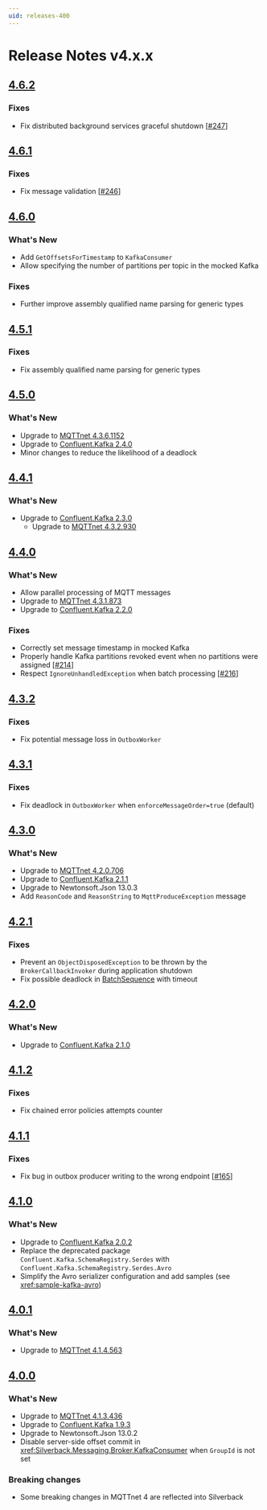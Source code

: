 ```yaml
---
uid: releases-400
---
```


# Release Notes v4.x.x

## [4.6.2](https://github.com/BEagle1984/silverback/releases/tag/v4.6.2)

### Fixes

* Fix distributed background services graceful shutdown [[#247](https://github.com/BEagle1984/silverback/issues/247)]

## [4.6.1](https://github.com/BEagle1984/silverback/releases/tag/v4.6.1)

### Fixes

* Fix message validation [[#246](https://github.com/BEagle1984/silverback/pull/246)]

## [4.6.0](https://github.com/BEagle1984/silverback/releases/tag/v4.6.0)

### What's New

* Add `GetOffsetsForTimestamp` to `KafkaConsumer`
* Allow specifying the number of partitions per topic in the mocked Kafka

### Fixes

* Further improve assembly qualified name parsing for generic types

## [4.5.1](https://github.com/BEagle1984/silverback/releases/tag/v4.5.1)

### Fixes

* Fix assembly qualified name parsing for generic types

## [4.5.0](https://github.com/BEagle1984/silverback/releases/tag/v4.5.0)

### What's New

* Upgrade to [MQTTnet 4.3.6.1152](https://github.com/chkr1011/MQTTnet/releases/tag/v4.3.6.1152)
* Upgrade to [Confluent.Kafka 2.4.0](https://github.com/confluentinc/confluent-kafka-dotnet/releases/tag/v2.3.0)
* Minor changes to reduce the likelihood of a deadlock

## [4.4.1](https://github.com/BEagle1984/silverback/releases/tag/v4.4.1)

### What's New

* Upgrade to [Confluent.Kafka 2.3.0](https://github.com/confluentinc/confluent-kafka-dotnet/releases/tag/v2.3.0)
  * Upgrade to [MQTTnet 4.3.2.930](https://github.com/chkr1011/MQTTnet/releases/tag/v4.3.2.930)

## [4.4.0](https://github.com/BEagle1984/silverback/releases/tag/v4.4.0)

### What's New

* Allow parallel processing of MQTT messages
* Upgrade to [MQTTnet 4.3.1.873](https://github.com/chkr1011/MQTTnet/releases/tag/v4.3.1.873)
* Upgrade to [Confluent.Kafka 2.2.0](https://github.com/confluentinc/confluent-kafka-dotnet/releases/tag/v2.2.0)

### Fixes

* Correctly set message timestamp in mocked Kafka
* Properly handle Kafka partitions revoked event when no partitions were assigned [[#214](https://github.com/BEagle1984/silverback/issues/214)]
* Respect `IgnoreUnhandledException` when batch processing [[#216](https://github.com/BEagle1984/silverback/issues/216)]

## [4.3.2](https://github.com/BEagle1984/silverback/releases/tag/v4.3.2)

### Fixes

* Fix potential message loss in `OutboxWorker`

## [4.3.1](https://github.com/BEagle1984/silverback/releases/tag/v4.3.1)

### Fixes

* Fix deadlock in `OutboxWorker` when `enforceMessageOrder=true` (default)

## [4.3.0](https://github.com/BEagle1984/silverback/releases/tag/v4.3.0)

### What's New

* Upgrade to [MQTTnet 4.2.0.706](https://github.com/chkr1011/MQTTnet/releases/tag/v4.2.0.706)
* Upgrade to [Confluent.Kafka 2.1.1](https://github.com/confluentinc/confluent-kafka-dotnet/releases/tag/v2.1.1)
* Upgrade to Newtonsoft.Json 13.0.3
* Add `ReasonCode` and `ReasonString` to `MqttProduceException` message

## [4.2.1](https://github.com/BEagle1984/silverback/releases/tag/v4.2.1)

### Fixes

* Prevent an `ObjectDisposedException` to be thrown by the `BrokerCallbackInvoker` during application shutdown
* Fix possible deadlock in [BatchSequence](xref:Silverback.Messaging.Sequences.Batch.BatchSequence) with timeout

## [4.2.0](https://github.com/BEagle1984/silverback/releases/tag/v4.2.0)

### What's New

* Upgrade to [Confluent.Kafka 2.1.0](https://github.com/confluentinc/confluent-kafka-dotnet/releases/tag/v2.1.0)

## [4.1.2](https://github.com/BEagle1984/silverback/releases/tag/v4.1.2)

### Fixes

* Fix chained error policies attempts counter

## [4.1.1](https://github.com/BEagle1984/silverback/releases/tag/v4.1.1)

### Fixes

* Fix bug in outbox producer writing to the wrong endpoint [[#165](https://github.com/BEagle1984/silverback/issues/165)]

## [4.1.0](https://github.com/BEagle1984/silverback/releases/tag/v4.1.0)

### What's New

* Upgrade to [Confluent.Kafka 2.0.2](https://github.com/confluentinc/confluent-kafka-dotnet/releases/tag/v2.0.2)
* Replace the deprecated package `Confluent.Kafka.SchemaRegistry.Serdes` with `Confluent.Kafka.SchemaRegistry.Serdes.Avro`
* Simplify the Avro serializer configuration and add samples (see <xref:sample-kafka-avro>)

## [4.0.1](https://github.com/BEagle1984/silverback/releases/tag/v4.0.1)

### What's New

* Upgrade to [MQTTnet 4.1.4.563](https://github.com/chkr1011/MQTTnet/releases/tag/v4.1.4.563)

## [4.0.0](https://github.com/BEagle1984/silverback/releases/tag/v4.0.0)

### What's New

* Upgrade to [MQTTnet 4.1.3.436](https://github.com/chkr1011/MQTTnet/releases/tag/v4.1.3.436)
* Upgrade to [Confluent.Kafka 1.9.3](https://github.com/confluentinc/confluent-kafka-dotnet/releases/tag/v1.9.3)
* Upgrade to Newtonsoft.Json 13.0.2
* Disable server-side offset commit in <xref:Silverback.Messaging.Broker.KafkaConsumer> when `GroupId` is  not set

### Breaking changes

* Some breaking changes in MQTTnet 4 are reflected into Silverback
